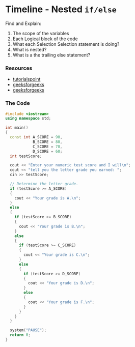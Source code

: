 # Timeline - Nested `if/else`

Find and Explain:
1. The scope of the variables
2. Each Logical block of the code
3. What each Selection Selection statement is doing?
4. What is nested?
5. What is a the trailing else statement?

### Resources
- [tutorialspoint](https://www.tutorialspoint.com/cplusplus/cpp_decision_making.htm)
- [geeksforgeeks](https://www.geeksforgeeks.org/decision-making-c-c-else-nested-else/)
- [geeksforgeeks](https://www.geeksforgeeks.org/execute-else-statements-cc-simultaneously/)

### The Code
```c++
#include <iostream>
using namespace std;

int main()
{
  const int A_SCORE = 90,
            B_SCORE = 80,
            C_SCORE = 70,
            D_SCORE = 60;
  int testScore;

  cout << "Enter your numeric test score and I will\n";
  cout << "tell you the letter grade you earned: ";
  cin >> testScore;

  // Determine the letter grade.
  if (testScore >= A_SCORE)
  {
    cout << "Your grade is A.\n";
  }
  else
  {
    if (testScore >= B_SCORE)
    {
      cout << "Your grade is B.\n";
    }
    else
    {
      if (testScore >= C_SCORE)
      {
        cout << "Your grade is C.\n";
      }
      else
      {
        if (testScore >= D_SCORE)
        {
          cout << "Your grade is D.\n";
        }
        else
        {
          cout << "Your grade is F.\n";
        }
      }
    }
  }

  system("PAUSE");
  return 0;
}
```
